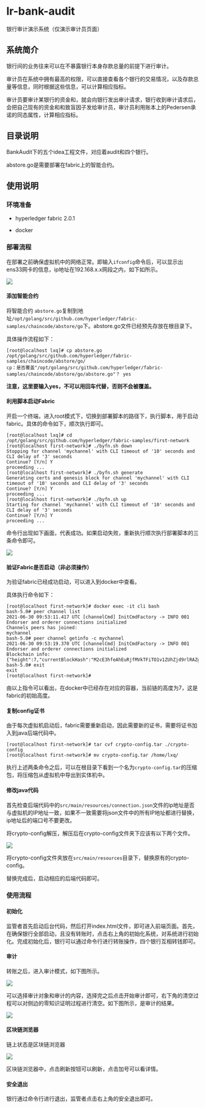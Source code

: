 # lr-bank-audit
银行审计演示系统（仅演示审计员页面）

## 系统简介

银行间的业务往来可以在不暴露银行本身存款总量的前提下进行审计。

审计员在系统中拥有最高的权限，可以直接查看各个银行的交易情况，以及存款总量等信息，同时根据这些信息，可以计算相应指标。

审计员要审计某银行的资金和，就会向银行发出审计请求，银行收到审计请求后，会把自己现有的资金和和致盲因子发给审计员，审计员利用账本上的Pedersen承诺的同态属性，计算相应指标。

## 目录说明

BankAudit下的五个idea工程文件，对应着audit和四个银行。

abstore.go是需要部署在fabric上的智能合约。

## 使用说明

### 环境准备

- hyperledger fabric 2.0.1

- docker

### 部署流程

在部署之前确保虚拟机中的网络正常。即输入``` ifconfig ```命令后，可以显示出ens33网卡的信息，ip地址在192.168.x.x网段之内，如下如所示。

![](https://img-for-md-1306026404.cos.ap-beijing.myqcloud.com/img/image-20210630183041228.png)

#### 添加智能合约

将智能合约 ```abstore.go```复制到地址```/opt/golang/src/github.com/hyperledger/fabric-samples/chaincode/abstore/go```下。abstore.go文件已经预先存放在根目录下。

具体操作流程如下：

```
[root@localhost lxq]# cp abstore.go /opt/golang/src/github.com/hyperledger/fabric-samples/chaincode/abstore/go/
cp：是否覆盖"/opt/golang/src/github.com/hyperledger/fabric-samples/chaincode/abstore/go/abstore.go"？ yes
```

**注意，这里要输入yes，不可以用回车代替，否则不会被覆盖。**

#### 利用脚本启动Fabric

开启一个终端，进入root模式下，切换到部署脚本的路径下，执行脚本，用于启动fabric。具体的命令如下，顺次执行即可。

```
[root@localhost lxq]# cd /opt/golang/src/github.com/hyperledger/fabric-samples/first-network
[root@localhost first-network]# ./byfn.sh down
Stopping for channel 'mychannel' with CLI timeout of '10' seconds and CLI delay of '3' seconds
Continue? [Y/n] Y
proceeding ...
[root@localhost first-network]# ./byfn.sh generate
Generating certs and genesis block for channel 'mychannel' with CLI timeout of '10' seconds and CLI delay of '3' seconds
Continue? [Y/n] Y
proceeding ...
[root@localhost first-network]# ./byfn.sh up
Starting for channel 'mychannel' with CLI timeout of '10' seconds and CLI delay of '3' seconds
Continue? [Y/n] Y
proceeding ...

```

命令行出现如下画面，代表成功。如果启动失败，重新执行顺次执行部署脚本的三条命令即可。

![](https://img-for-md-1306026404.cos.ap-beijing.myqcloud.com/img/image-20210630175148123.png)

#### 验证Fabric是否启动（非必须操作）

为验证fabric已经成功启动，可以进入到docker中查看。

具体执行命令如下：

```
[root@localhost first-network]# docker exec -it cli bash
bash-5.0# peer channel list
2021-06-30 09:53:11.417 UTC [channelCmd] InitCmdFactory -> INFO 001 Endorser and orderer connections initialized
Channels peers has joined: 
mychannel
bash-5.0# peer channel getinfo -c mychannel
2021-06-30 09:53:19.370 UTC [channelCmd] InitCmdFactory -> INFO 001 Endorser and orderer connections initialized
Blockchain info: {"height":7,"currentBlockHash":"M2cE3hfeAhEuRjfMVkTFiTO1v1ZUhZjd9rlRAZgEGXk=","previousBlockHash":"gV1Kv1zeI9tMQu3nytqlIPukRQtB7k878wEu0xIc7i4="}
bash-5.0# exit
exit
[root@localhost first-network]# 

```

由以上指令可以看出，在docker中已经存在对应的容器，当前链的高度为7，这是fabric的初始高度。

#### 复制config证书

由于每次虚拟机启动后，fabric需要重新启动，因此需要新的证书，需要将证书加入到java后端代码中。

```
[root@localhost first-network]# tar cvf crypto-config.tar ./crypto-config
[root@localhost first-network]# mv crypto-config.tar /home/lxq/
```

执行上述两条命令之后，可以在根目录下看到一个名为```crypto-config.tar```的压缩包，将压缩包从虚拟机中导出到实体机中。

#### 修改java代码

首先检查后端代码中的```src/main/resources/connection.json```文件的ip地址是否与虚拟机的IP地址一致，如果不一致需要将json文件中的所有IP地址都进行替换，ip地址后的端口号不要更改。

将crypto-config解压，解压后在crypto-config文件夹下应该有以下两个文件。

![](https://img-for-md-1306026404.cos.ap-beijing.myqcloud.com/img/20210630205938.png)

将crypto-config文件夹放在```src/main/resources```目录下，替换原有的crypto-config。

替换完成后，启动相应的后端代码即可。

### 使用流程

#### 初始化

监管者首先启动后台代码，然后打开index.html文件，即可进入前端页面。首先，在确保银行全部启动，且没有转账时，点击右上角的初始化系统，对系统进行初始化。完成初始化后，银行可以通过命令行进行转账操作，四个银行互相转钱即可。

#### 审计

转账之后，进入审计模式，如下图所示。

![](https://img-for-md-1306026404.cos.ap-beijing.myqcloud.com/img/image-20210630204206581.png)

可以选择审计对象和审计的内容，选择完之后点击开始审计即可，右下角的清空过程可以对侧边的零知识证明过程进行清空。如下图所示，是审计的结果。

![](https://img-for-md-1306026404.cos.ap-beijing.myqcloud.com/img/20210630204940.png)

#### 区块链浏览器

链上状态是区块链浏览器

![](https://img-for-md-1306026404.cos.ap-beijing.myqcloud.com/img/20210630205032.png)

区块链浏览器中，点击刷新按钮可以刷新，点击加号可以看详情。

#### 安全退出

银行通过命令行进行退出，监管者点击右上角的安全退出即可。

